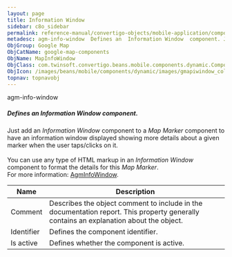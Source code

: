 ```yaml
---
layout: page
title: Information Window
sidebar: c8o_sidebar
permalink: reference-manual/convertigo-objects/mobile-application/components/google-map-components/information-window/
metadesc: agm-info-window  Defines an  Information Window  component. Just add an  Information Window  component to a  Map Marker  component to have an informat
ObjGroup: Google Map
ObjCatName: google-map-components
ObjName: MapInfoWindow
ObjClass: com.twinsoft.convertigo.beans.mobile.components.dynamic.ComponentManager$1
ObjIcon: /images/beans/mobile/components/dynamic/images/gmapiwindow_color_32x32.png
topnav: topnavobj
---
```

agm-info-window<br/>

##### Defines an <i>Information Window</i> component.<br/>
Just add an <i>Information Window</i> component to a <i>Map Marker</i> component to have an information window displayed showing more details about a given marker when the user taps/clicks on it.<br/>
<br/>
You can use any type of HTML markup in an <i>Information Window</i> component to format the details for this <i>Map Marker</i>.<br/>
 For more information: <a href='https://angular-maps.com/api-docs/agm-core/components/AgmInfoWindow.html' target='_blank'>AgmInfoWindow</a>.

Name | Description 
--- | ---
Comment | Describes the object comment to include in the documentation report.  This property generally contains an explanation about the object. 
Identifier | Defines the component identifier.  
Is active | Defines whether the component is active. 


